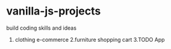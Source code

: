 # vanilla-js-projects
build coding skills and ideas

1. clothing e-commerce
2.furniture shopping cart
3.TODO App
